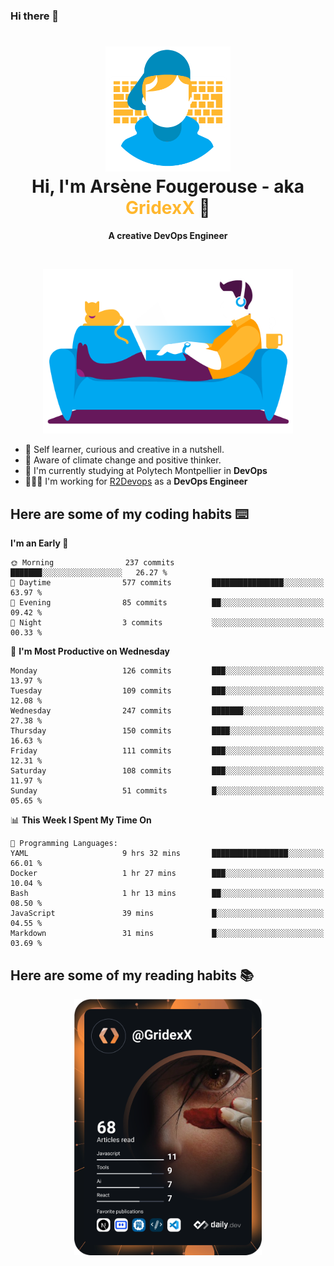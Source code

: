 ### Hi there 👋

<!--
**GridexX/gridexx** is a ✨ _special_ ✨ repository because its `README.md` (this file) appears on your GitHub profile.

Here are some ideas to get you started:

- 🔭 I’m currently working on ...
- 🌱 I’m currently learning ...
- 👯 I’m looking to collaborate on ...
- 🤔 I’m looking for help with ...
- 💬 Ask me about ...
- 📫 How to reach me: ...
- 😄 Pronouns: ...
- ⚡ Fun fact: ...
-->


<!-- Header -->
<h1 align="center">
  <img src="./images/user_profile.png" width="200">
  <br>
  Hi, I'm Arsène Fougerouse - aka <span style="color:#ffb72e">GridexX</span> 👋
</h1>


<p align="center">
  <b>A creative DevOps Engineer </b>
</p>
<br/>
<p align="center">
  <img src="./images/man_couch.png" width="400">
</p>

- 🎨 Self learner, curious and creative in a nutshell. 
- 🌱 Aware of climate change and positive thinker.
- 📕 I'm currently studying at Polytech Montpellier in **DevOps**
- 👨🏻‍💻 I'm working for [R2Devops](https://r2devops.io) as a **DevOps Engineer**


## Here are some of my coding habits ⌨️

<!-- Add a section about tech and Ops stack
  Like this one : https://github.com/Xanthus58#-tech-stack
-->
<!--START_SECTION:waka-->
**I'm an Early 🐤** 

```text
🌞 Morning                237 commits         ███████░░░░░░░░░░░░░░░░░░   26.27 % 
🌆 Daytime                577 commits         ████████████████░░░░░░░░░   63.97 % 
🌃 Evening                85 commits          ██░░░░░░░░░░░░░░░░░░░░░░░   09.42 % 
🌙 Night                  3 commits           ░░░░░░░░░░░░░░░░░░░░░░░░░   00.33 % 
```
📅 **I'm Most Productive on Wednesday** 

```text
Monday                   126 commits         ███░░░░░░░░░░░░░░░░░░░░░░   13.97 % 
Tuesday                  109 commits         ███░░░░░░░░░░░░░░░░░░░░░░   12.08 % 
Wednesday                247 commits         ███████░░░░░░░░░░░░░░░░░░   27.38 % 
Thursday                 150 commits         ████░░░░░░░░░░░░░░░░░░░░░   16.63 % 
Friday                   111 commits         ███░░░░░░░░░░░░░░░░░░░░░░   12.31 % 
Saturday                 108 commits         ███░░░░░░░░░░░░░░░░░░░░░░   11.97 % 
Sunday                   51 commits          █░░░░░░░░░░░░░░░░░░░░░░░░   05.65 % 
```


📊 **This Week I Spent My Time On** 

```text
💬 Programming Languages: 
YAML                     9 hrs 32 mins       █████████████████░░░░░░░░   66.01 % 
Docker                   1 hr 27 mins        ███░░░░░░░░░░░░░░░░░░░░░░   10.04 % 
Bash                     1 hr 13 mins        ██░░░░░░░░░░░░░░░░░░░░░░░   08.50 % 
JavaScript               39 mins             █░░░░░░░░░░░░░░░░░░░░░░░░   04.55 % 
Markdown                 31 mins             █░░░░░░░░░░░░░░░░░░░░░░░░   03.69 % 
```


<!--END_SECTION:waka-->

## Here are some of my reading habits 📚
<div  align="center">
  <img src="./images/devcard.svg" width="300">
</div>
